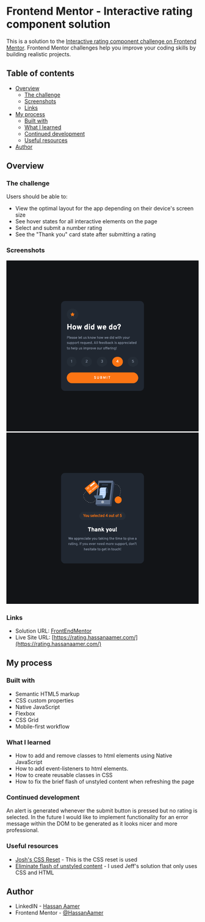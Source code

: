 # Frontend Mentor - Interactive rating component solution

This is a solution to the [Interactive rating component challenge on Frontend Mentor](https://www.frontendmentor.io/challenges/interactive-rating-component-koxpeBUmI). Frontend Mentor challenges help you improve your coding skills by building realistic projects. 

## Table of contents

- [Overview](#overview)
  - [The challenge](#the-challenge)
  - [Screenshots](#screenshots)
  - [Links](#links)
- [My process](#my-process)
  - [Built with](#built-with)
  - [What I learned](#what-i-learned)
  - [Continued development](#continued-development)
  - [Useful resources](#useful-resources)
- [Author](#author)

## Overview

### The challenge

Users should be able to:

- View the optimal layout for the app depending on their device's screen size
- See hover states for all interactive elements on the page
- Select and submit a number rating
- See the "Thank you" card state after submitting a rating

### Screenshots

![](./ss1.png) ![](./ss2.png)

### Links

- Solution URL: [FrontEndMentor](https://www.frontendmentor.io/solutions/interactive-rating-screen-with-thanks-and-error-handling-KhEgNWoEGZ)
- Live Site URL: [https://rating.hassanaamer.com/](https://rating.hassanaamer.com/)

## My process

### Built with

- Semantic HTML5 markup
- CSS custom properties
- Native JavaScript
- Flexbox
- CSS Grid
- Mobile-first workflow

### What I learned

- How to add and remove classes to html elements using Native JavaScript
- How to add event-listeners to html elements.
- How to create reusable classes in CSS
- How to fix the brief flash of unstyled content when refreshing the page

### Continued development

An alert is generated whenever the submit button is pressed but no rating is selected. In the future I would like to implement functionality for an error message within the DOM to be generated as it looks nicer and more professional.

### Useful resources

- [Josh's CSS Reset](https://www.joshwcomeau.com/css/custom-css-reset/) - This is the CSS reset is used
- [Eliminate flash of unstyled content](https://stackoverflow.com/questions/3221561/eliminate-flash-of-unstyled-content) - I used Jeff's solution that only uses CSS and HTML

## Author

- LinkedIN - [Hassan Aamer](https://www.linkedin.com/in/hassan-aamer/)
- Frontend Mentor - [@HassanAamer](https://www.frontendmentor.io/profile/HassanAamer)

